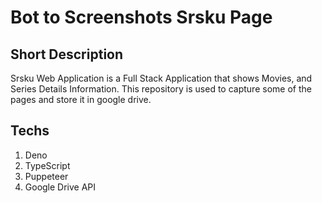 # Bot to Screenshots Srsku Page

## Short Description
Srsku Web Application is a Full Stack Application that shows Movies, and Series Details Information. This repository is used to capture some of the pages and store it in google drive.

## Techs
1. Deno
2. TypeScript
3. Puppeteer
4. Google Drive API
